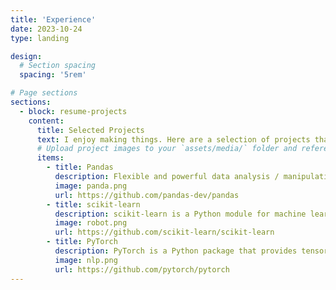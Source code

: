 ```yaml
---
title: 'Experience'
date: 2023-10-24
type: landing

design:
  # Section spacing
  spacing: '5rem'

# Page sections
sections:
  - block: resume-projects
    content:
      title: Selected Projects
      text: I enjoy making things. Here are a selection of projects that I have worked on over the years.
      # Upload project images to your `assets/media/` folder and reference the filename in the `image` option
      items:
        - title: Pandas
          description: Flexible and powerful data analysis / manipulation library for Python, providing labeled data structures.
          image: panda.png
          url: https://github.com/pandas-dev/pandas
        - title: scikit-learn
          description: scikit-learn is a Python module for machine learning built on top of SciPy and is distributed under the 3-Clause BSD license.
          image: robot.png
          url: https://github.com/scikit-learn/scikit-learn
        - title: PyTorch
          description: PyTorch is a Python package that provides tensor computation (like NumPy) with strong GPU acceleration.
          image: nlp.png
          url: https://github.com/pytorch/pytorch
---
```

